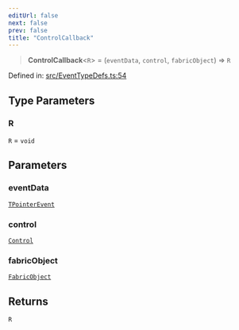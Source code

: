 ```yaml
---
editUrl: false
next: false
prev: false
title: "ControlCallback"
---
```


> **ControlCallback**\<`R`\> = (`eventData`, `control`, `fabricObject`) => `R`

Defined in: [src/EventTypeDefs.ts:54](https://github.com/fabricjs/fabric.js/blob/977f797255d8c56b5b68360b0d45bed33697d2e8/src/EventTypeDefs.ts#L54)

## Type Parameters

### R

`R` = `void`

## Parameters

### eventData

[`TPointerEvent`](/api/type-aliases/tpointerevent/)

### control

[`Control`](/api/classes/control/)

### fabricObject

[`FabricObject`](/api/classes/fabricobject/)

## Returns

`R`
